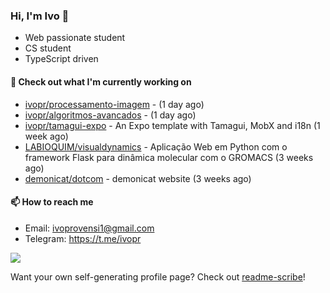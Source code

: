 ### Hi, I'm Ivo 👋

* Web passionate student
* CS student
* TypeScript driven

#### 👷 Check out what I'm currently working on

- [ivopr/processamento-imagem](https://github.com/ivopr/processamento-imagem) -  (1 day ago)
- [ivopr/algoritmos-avancados](https://github.com/ivopr/algoritmos-avancados) -  (1 day ago)
- [ivopr/tamagui-expo](https://github.com/ivopr/tamagui-expo) - An Expo template with Tamagui, MobX and i18n (1 week ago)
- [LABIOQUIM/visualdynamics](https://github.com/LABIOQUIM/visualdynamics) - Aplicação Web em Python com o framework Flask para dinâmica molecular com o GROMACS (3 weeks ago)
- [demonicat/dotcom](https://github.com/demonicat/dotcom) - demonicat website (3 weeks ago)

#### 📫 How to reach me

- Email: [ivoprovensi1@gmail.com](mailto://ivoprovensi1@gmail.com)
- Telegram: https://t.me/ivopr

![](https://github-readme-stats.vercel.app/api/top-langs/?username=ivopr&langs_count=10&layout=compact&theme=react&hide_border=true&bg_color=0D1117&title_color=5ce1e6&icon_color=5ce1e6)

Want your own self-generating profile page? Check out [readme-scribe](https://github.com/muesli/readme-scribe)!
